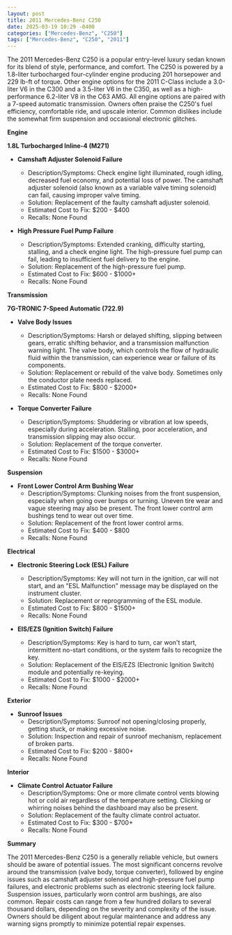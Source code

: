 ```yaml
---
layout: post
title: 2011 Mercedes-Benz C250
date: 2025-03-19 10:29 -0400
categories: ["Mercedes-Benz", "C250"]
tags: ["Mercedes-Benz", "C250", "2011"]
---
```

The 2011 Mercedes-Benz C250 is a popular entry-level luxury sedan known for its blend of style, performance, and comfort. The C250 is powered by a 1.8-liter turbocharged four-cylinder engine producing 201 horsepower and 229 lb-ft of torque. Other engine options for the 2011 C-Class include a 3.0-liter V6 in the C300 and a 3.5-liter V6 in the C350, as well as a high-performance 6.2-liter V8 in the C63 AMG. All engine options are paired with a 7-speed automatic transmission. Owners often praise the C250's fuel efficiency, comfortable ride, and upscale interior. Common dislikes include the somewhat firm suspension and occasional electronic glitches.

**Engine**

**1.8L Turbocharged Inline-4 (M271)**

*   **Camshaft Adjuster Solenoid Failure**
    *   Description/Symptoms: Check engine light illuminated, rough idling, decreased fuel economy, and potential loss of power. The camshaft adjuster solenoid (also known as a variable valve timing solenoid) can fail, causing improper valve timing.
    *   Solution: Replacement of the faulty camshaft adjuster solenoid.
    *   Estimated Cost to Fix: $200 - $400
    *   Recalls: None Found

*   **High Pressure Fuel Pump Failure**
    *   Description/Symptoms: Extended cranking, difficulty starting, stalling, and a check engine light. The high-pressure fuel pump can fail, leading to insufficient fuel delivery to the engine.
    *   Solution: Replacement of the high-pressure fuel pump.
    *   Estimated Cost to Fix: $600 - $1000+
    *   Recalls: None Found

**Transmission**

**7G-TRONIC 7-Speed Automatic (722.9)**

*   **Valve Body Issues**
    *   Description/Symptoms: Harsh or delayed shifting, slipping between gears, erratic shifting behavior, and a transmission malfunction warning light. The valve body, which controls the flow of hydraulic fluid within the transmission, can experience wear or failure of its components.
    *   Solution: Replacement or rebuild of the valve body. Sometimes only the conductor plate needs replaced.
    *   Estimated Cost to Fix: $800 - $2000+
    *   Recalls: None Found

*   **Torque Converter Failure**
    *   Description/Symptoms: Shuddering or vibration at low speeds, especially during acceleration. Stalling, poor acceleration, and transmission slipping may also occur.
    *   Solution: Replacement of the torque converter.
    *   Estimated Cost to Fix: $1500 - $3000+
    *   Recalls: None Found

**Suspension**

*   **Front Lower Control Arm Bushing Wear**
    *   Description/Symptoms: Clunking noises from the front suspension, especially when going over bumps or turning. Uneven tire wear and vague steering may also be present. The front lower control arm bushings tend to wear out over time.
    *   Solution: Replacement of the front lower control arms.
    *   Estimated Cost to Fix: $400 - $800
    *   Recalls: None Found

**Electrical**

*   **Electronic Steering Lock (ESL) Failure**
    *   Description/Symptoms: Key will not turn in the ignition, car will not start, and an "ESL Malfunction" message may be displayed on the instrument cluster.
    *   Solution: Replacement or reprogramming of the ESL module.
    *   Estimated Cost to Fix: $800 - $1500+
    *   Recalls: None Found

*   **EIS/EZS (Ignition Switch) Failure**
    *   Description/Symptoms: Key is hard to turn, car won't start, intermittent no-start conditions, or the system fails to recognize the key.
    *   Solution: Replacement of the EIS/EZS (Electronic Ignition Switch) module and potentially re-keying.
    *   Estimated Cost to Fix: $1000 - $2000+
    *   Recalls: None Found

**Exterior**

*   **Sunroof Issues**
    *   Description/Symptoms: Sunroof not opening/closing properly, getting stuck, or making excessive noise.
    *   Solution: Inspection and repair of sunroof mechanism, replacement of broken parts.
    *   Estimated Cost to Fix: $200 - $800+
    *   Recalls: None Found

**Interior**

*   **Climate Control Actuator Failure**
    *   Description/Symptoms: One or more climate control vents blowing hot or cold air regardless of the temperature setting. Clicking or whirring noises behind the dashboard may also be present.
    *   Solution: Replacement of the faulty climate control actuator.
    *   Estimated Cost to Fix: $300 - $700+
    *   Recalls: None Found

**Summary**

The 2011 Mercedes-Benz C250 is a generally reliable vehicle, but owners should be aware of potential issues. The most significant concerns revolve around the transmission (valve body, torque converter), followed by engine issues such as camshaft adjuster solenoid and high-pressure fuel pump failures, and electronic problems such as electronic steering lock failure. Suspension issues, particularly worn control arm bushings, are also common. Repair costs can range from a few hundred dollars to several thousand dollars, depending on the severity and complexity of the issue. Owners should be diligent about regular maintenance and address any warning signs promptly to minimize potential repair expenses.

